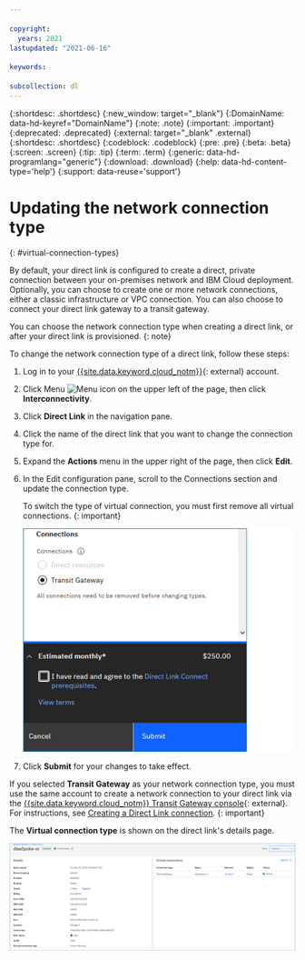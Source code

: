 ```yaml
---

copyright:
  years: 2021
lastupdated: "2021-06-16"

keywords:

subcollection: dl
---
```


{:shortdesc: .shortdesc}
{:new_window: target="_blank"}
{:DomainName: data-hd-keyref="DomainName"}
{:note: .note}
{:important: .important}
{:deprecated: .deprecated}
{:external: target="_blank" .external}
{:shortdesc: .shortdesc}
{:codeblock: .codeblock}
{:pre: .pre}
{:beta: .beta}
{:screen: .screen}
{:tip: .tip}
{:term: .term}
{:generic: data-hd-programlang="generic"}
{:download: .download}
{:help: data-hd-content-type='help'}
{:support: data-reuse='support'}

# Updating the network connection type
{: #virtual-connection-types}

By default, your direct link is configured to create a direct, private connection between your on-premises network and IBM Cloud deployment. Optionally, you can choose to create
one or more network connections, either a classic infrastructure or VPC connection. You can also choose to connect your direct link gateway to a transit gateway.

   You can choose the network connection type when creating a direct link, or after your direct link is provisioned.
   {: note}

To change the network connection type of a direct link, follow these steps:

1. Log in to your [{{site.data.keyword.cloud_notm}}](https://{DomainName}/){: external} account.
1. Click Menu ![Menu icon](images/menu_icon.png) on the upper left of the page, then click **Interconnectivity**.
1. Click **Direct Link** in the navigation pane.
1. Click the name of the direct link that you want to change the connection type for.
1. Expand the **Actions** menu in the upper right of the page, then click **Edit**.
1. In the Edit configuration pane, scroll to the Connections section and update the connection type.

   To switch the type of virtual connection, you must first remove all virtual connections.
   {: important}

   ![Edit configuration](/images/dl-edit-config.png)

1. Click **Submit** for your changes to take effect.

If you selected **Transit Gateway** as your network connection type, you must use the same account to create a network connection to your direct link via the [{{site.data.keyword.cloud_notm}} Transit Gateway console](https://cloud.ibm.com/interconnectivity/transit){: external}. For instructions, see [Creating a Direct Link connection](/docs/transit-gateway?topic=transit-gateway-dl-connection).
{: important}

The **Virtual connection type** is shown on the direct link's details page.

![Network connection type](/images/dl-details-tgw.png)

